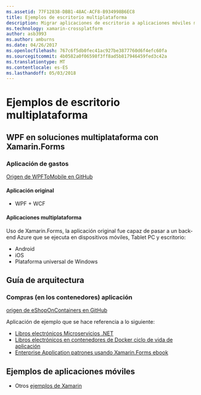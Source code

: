 ```yaml
---
ms.assetid: 77F12838-DBB1-48AC-ACF8-B934998B6EC8
title: Ejemplos de escritorio multiplataforma
description: Migrar aplicaciones de escritorio a aplicaciones móviles multiplataforma.
ms.technology: xamarin-crossplatform
author: asb3993
ms.author: amburns
ms.date: 04/26/2017
ms.openlocfilehash: 767c6f5db0fec41ac927be3877760d6f4efc60fa
ms.sourcegitcommit: 4b0582a0f06598f3ff8ad5b817946459fed3c42a
ms.translationtype: MT
ms.contentlocale: es-ES
ms.lasthandoff: 05/03/2018
---
```

# <a name="cross-platform-desktop-samples"></a>Ejemplos de escritorio multiplataforma

## <a name="wpf-to-cross-platform-with-xamarinforms"></a>WPF en soluciones multiplataforma con Xamarin.Forms

### <a name="expenses-app"></a>Aplicación de gastos

[Origen de WPFToMobile en GitHub](https://github.com/nishanil/WPFToMobile)

#### <a name="original-app"></a>Aplicación original

* WPF + WCF

#### <a name="cross-platform-apps"></a>Aplicaciones multiplataforma

Uso de Xamarin.Forms, la aplicación original fue capaz de pasar a un back-end Azure que se ejecuta en dispositivos móviles, Tablet PC y escritorio:

* Android
* iOS
* Plataforma universal de Windows

## <a name="architecture-guidance"></a>Guía de arquitectura

### <a name="eshop-on-containers-app"></a>Compras (en los contenedores) aplicación

[origen de eShopOnContainers en GitHub](https://github.com/dotnet-architecture/eShopOnContainers)

Aplicación de ejemplo que se hace referencia a lo siguiente:

* [Libros electrónicos Microservicios .NET](https://aka.ms/microservicesebook)
* [Libros electrónicos en contenedores de Docker ciclo de vida de aplicación](https://aka.ms/dockerlifecycleebook)
* [Enterprise Application patrones usando Xamarin.Forms ebook](~/xamarin-forms/enterprise-application-patterns/index.md)

## <a name="mobile-app-samples"></a>Ejemplos de aplicaciones móviles

* Otros [ejemplos de Xamarin](https://developer.xamarin.com/samples/)
